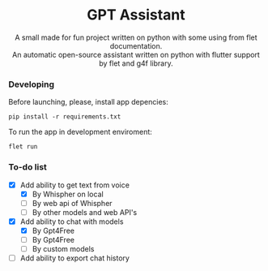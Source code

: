 <div align="center">

# GPT Assistant
A small made for fun project written on python with some using from flet documentation. \
An automatic open-source assistant written on python with flutter support by flet and g4f library. 
</div>

### Developing
Before launching, please, install app depencies:
```
pip install -r requirements.txt
```

To run the app in development enviroment:
```
flet run
```
### To-do list
- [x] Add ability to get text from voice
    - [x] By Whispher on local
    -  [ ] By web api of Whispher
    - [ ] By other models and web API's
- [x] Add ability to chat with models
    - [x] By Gpt4Free
    - [ ] By Gpt4Free
    - [ ] By custom models
- [ ] Add ability to export chat history